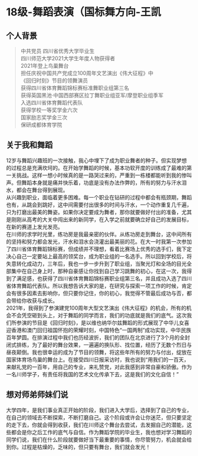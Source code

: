 # 18级-舞蹈表演（国标舞方向-王凯

## 个人背景
>中共党员 四川省优秀大学毕业生 <br>
四川师范大学2021大学生年度人物获得者<br>
2021年登上鸟巢舞台<br>
担任庆祝中国共产党成立100周年文艺演出《伟大征程》中<br>
《回归时刻》节目的领舞演员<br>
获得四川省体育舞蹈锦标赛标准舞职业组第三名<br>
获得英国黑池·中国西部赛区拉丁舞职业组亚军/摩登职业组季军<br>
入选四川省体育舞蹈代表队<br>
获得学校一等奖学金六次<br>
国家励志奖学金三次<br>
保研成都体育学院<br>

## 关于我和舞蹈
12岁与舞蹈兴趣班的一次接触，我心中埋下了成为职业舞者的种子。但实现梦想的过程总是充满坎坷的。在开始学舞蹈的时候，基本功软开度的训练成了最难的第一关挑战。这样一想小时候真的是一路哭过来的，严重到一栋楼都能听到我的惨叫声。但舞蹈本身就是痛并快乐着，功底是没有办法作弊的，所有的努力与汗水泪水，都会在舞台得到展现。<br>
从兴趣到职业，面临着更多困难。每一个职业在钻研的过程中都会有瓶颈期，舞蹈也有，从跳会到跳好，这中间需要付出很多的时间与汗水，一个动作重复几千遍，只为打磨出最美的舞姿。如果你决定要成为舞者，那你就要做好付出的准备，尤其是刚刚从高考的大关中闯出来的新同学，在入学之前就要确立好自己的发展目标，在新的赛道上发光发亮。<br>
在川师的求学时光里，练功房是我最亲密的伙伴。从练功房走到舞台，这中间所有的坚持和努力都会发光，汗水和泪水会浇灌出最美丽的花。在大一时我第一次参加了四川省体育舞蹈锦标赛，但成绩并不理想，看着比赛场上优秀的选手们，我下定决心自己一定要站上最高的领奖台，成为职业组的一名选手。所以回到学校后，将失意转化成动力，三年后，我也一步一步升到了职业组，当聚光灯和全场的目光全部集中在自己身上时，那种自豪感让你找到自己学习跳舞的初心，在这一次，我得到了满足感，也获得了四川省体育舞蹈锦标赛职业组第三名，并且成功入选了四川省体育舞蹈代表队。所以我想告诉大家的是，在研究与探索一项工作的时候，肯定会有很多因素去影响你，但只要你记住，你的初心，我觉得不管最后成功与否，都会带给你收获与成长。<br>
2021年，我得到了参演建党100周年大型文艺演出《伟大征程》的机会，所有的机会不会凭空砸到头上，对于舞蹈的同学而言，我们的功底就是我们的底气。这次我们所参演的节目是《回归时刻》，是以维也纳华尔兹舞蹈的形式展现了中华儿女喜迎香港和澳门回归祖国怀抱的荣耀时刻，中国特色“一国两制”成功实现，中华民族百年梦圆。在排演过程中我们也历经波折，我们的团队在北京进行了3个月的全封闭式排练，为了最好的舞台效果，一遍遍的换队形、找位置，经历了无数个烈日与昼夜颠倒。我也很幸运的成为了节目的领舞，将这些年所有的努力与付出，绽放在国家体育场鸟巢的舞台上。在接受四川日报采访时，我也说到“用我们的一百天，来献礼党的一百年，用自己的专业，来礼赞党，对此我感到非常自豪和骄傲。作为一名川师学子，有责任将我国的艺术文化传承下去，这是我们的文化自信！”<br>

## 想对师弟师妹们说

大学四年，是我们事业真正开始的阶段，我们进入大学后，选择到了自己的专业，在自己的领域去不断探索，不断打磨自己。这个阶段或许会让你迷茫，但只要坚定的走下去，你就会得到收获，我们在川师这个舞台去尝试，去发掘自己的潜能，这些都会是你之后工作的底气与自信。作为舞蹈学院的毕业生，我也想对学习舞蹈的同学们说，我们在什么阶段就要做好当下最重要的事情，你尽管努力，机会就会给到你。过程是枯燥的，乏味的，但只要有舞台，我们就会发光！<br>